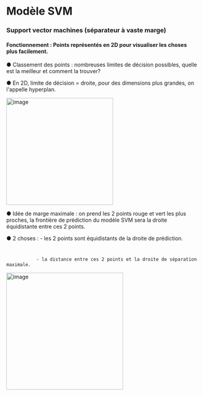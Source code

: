 # Modèle SVM
### Support vector machines (séparateur à vaste marge)

#### Fonctionnement : Points représentés en 2D pour visualiser les choses plus facilement.

● Classement des points : nombreuses limites de décision possibles, quelle est la meilleur et comment la trouver? 

● En 2D, limite de décision = droite, pour des dimensions plus grandes, on l'appelle hyperplan.

<img width="281" alt="image" src="https://github.com/Brahim-AIT-OUALI/modele_svm/assets/115220907/9049cb3d-d8a4-4ed4-93d7-a94f59f99f23">

● Idée de marge maximale : on prend les 2 points rouge et vert les plus proches, la frontière de prédiction du modèle SVM sera la droite équidistante entre ces 2 points. 

● 2 choses :  - les 2 points sont équidistants de la droite de prédiction.
# 


               - la distance entre ces 2 points et la droite de séparation maximale.


<img width="307" alt="image" src="https://github.com/Brahim-AIT-OUALI/modele_svm/assets/115220907/1025e457-ef6f-4811-8882-0b0051c083b9">



